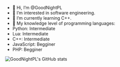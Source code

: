 - 👋 Hi, I’m @GoodNightPL
- 👀 I’m interested in software engineering.
- 🌱 I’m currently learning C++.
- 📝 My knowledge level of programming languages:
- Python: Intermediate
- Lua: Intermediate
- C++: Intermediate
- JavaScript: Begginer
- PHP: Begginer

![GoodNightPL's GitHub stats](https://github-readme-stats.vercel.app/api?username=GoodNightPL&show_icons=true&theme=radical)


<!---
GoodNightPL/GoodNightPL is a ✨ special ✨ repository because its `README.md` (this file) appears on your GitHub profile.
You can click the Preview link to take a look at your changes.
--->
